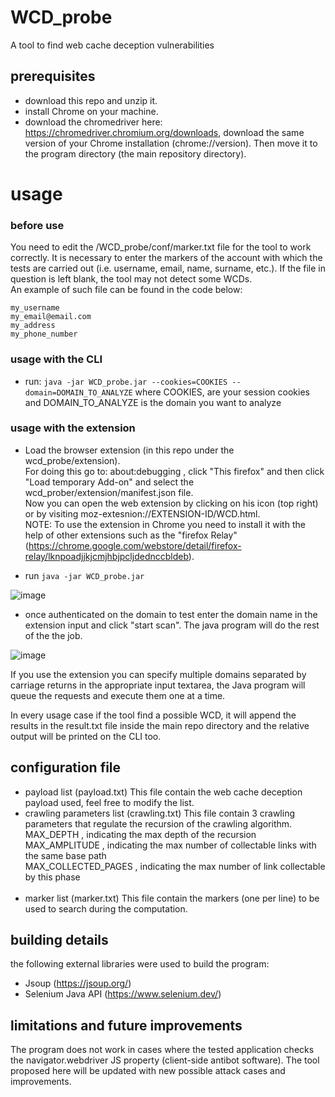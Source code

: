 # WCD_probe

A tool to find web cache deception vulnerabilities


## prerequisites

 - download this repo and unzip it.
 - install Chrome on your machine.
 - download the chromedriver here: https://chromedriver.chromium.org/downloads, download the same version of your Chrome installation (chrome://version). Then move it to the program directory (the main repository directory).
 

# usage

### before use

You need to edit the /WCD_probe/conf/marker.txt file for the tool to work correctly. It is necessary to enter the markers of the account with which the tests are carried out (i.e. username, email, name, surname, etc.). If the file in question is left blank, the tool may not detect some WCDs.
 <br/>An example of such file can be found in the code below:

```
my_username
my_email@email.com
my_address
my_phone_number
```

### usage with the CLI

 - run: `java -jar WCD_probe.jar --cookies=COOKIES --domain=DOMAIN_TO_ANALYZE`
   where COOKIES, are your session cookies and DOMAIN_TO_ANALYZE is the domain you want to analyze
   
   
 
### usage with the extension

 - Load the browser extension (in this repo under the wcd_probe/extension).
 <br/> For doing this go to: about:debugging , click "This firefox" and then click "Load temporary Add-on" and select the wcd_prober/extension/manifest.json file. <br/>Now you can open the web extension by clicking on his icon (top right) or by visiting moz-extesnion://EXTENSION-ID/WCD.html. <br/>NOTE: To use the extension in Chrome you need to install it with the help of other extensions such as the "firefox Relay" (https://chrome.google.com/webstore/detail/firefox-relay/lknpoadjjkjcmjhbjpcljdednccbldeb).
 
 
 - run `java -jar WCD_probe.jar`
 
 ![image](https://github.com/f-min/WCD_prober/blob/mainx/img/cli.png)
 
 - once authenticated on the domain to test enter the domain name in the extension input and click "start scan". The java program will do the rest of the the job.
 
  ![image](https://github.com/f-min/WCD_prober/blob/mainx/img/screen.png)
  
 
 
If you use the extension you can specify multiple domains separated by carriage returns in the appropriate input textarea, the Java program will queue the requests and execute them one at a time.
 
In every usage case if the tool find a possible WCD, it will append the results in the result.txt file inside the main repo directory and the relative output will be printed on the CLI too.

## configuration file

 - payload list (payload.txt)
   This file contain the web cache deception payload used, feel free to modify the list.<br/>
 - crawling parameters list (crawling.txt)
   This file contain 3 crawling parameters that regulate the recursion of the crawling algorithm.<br/>
   MAX_DEPTH , indicating the max depth of the recursion<br/>
   MAX_AMPLITUDE , indicating the max number of collectable links with the same base path<br/>
   MAX_COLLECTED_PAGES , indicating the max number of link collectable by this phase<br/><br/>
 - marker list (marker.txt)
   This file contain the markers (one per line) to be used to search during the computation.
  
  
## building details

the following external libraries were used to build the program:
  
  - Jsoup (https://jsoup.org/) <br/>
  - Selenium Java API (https://www.selenium.dev/) <br/>
 
 
## limitations and future improvements

The program does not work in cases where the tested application checks the navigator.webdriver JS property (client-side antibot software). The tool proposed here will be updated with new possible attack cases and improvements.




